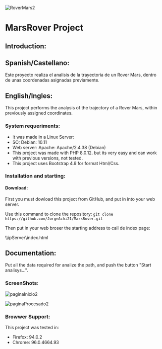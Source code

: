 ![RoverMars2](https://user-images.githubusercontent.com/77396156/145374213-a2617ba6-c04e-4098-96df-4234324f1973.jpg)
# MarsRover Project

## Introduction:
## Spanish/Castellano:
Este proyecto realiza el analisis de la trayectoria de un Rover Mars, dentro de unas coordenadas asignadas previamente.

## English/Ingles:
This project performs the analysis of the trajectory of a Rover Mars, within previously assigned coordinates. 

### System requeriments:
- It was made in a Linux Server:
- SO: Debian: 10.11
- Web server: Apache: Apache/2.4.38 (Debian)
- This project was made with PHP 8.0.12. but its very easy and can work with previous versions, not tested.
- This project uses Bootstrap 4.6 for format Html/Css.

### Installation and starting:
#### Download:
First you must dowload this project from GitHub, and put in into your web server.

Use this command to clone the repository:
`git clone https://github.com/JorgeAchi21/MarsRover.git`

Then put in your web broser the starting address to call de index page: 

\\\ipServer\index.html

## Documentation:
Put all the data required for analize the path, and push the button "Start analisys...".

### ScreenShots:
![paginaInicio2](https://user-images.githubusercontent.com/77396156/145162559-997b241e-6acd-4fa3-8f74-f5647ffed890.jpg)

![paginaProcesado2](https://user-images.githubusercontent.com/77396156/145162760-a521ca1b-08bc-4573-960e-d6cba0abfbc1.jpg)

### Browwer Support:
This project was tested in:
- Firefox: 94.0.2
- Chrome: 96.0.4664.93
